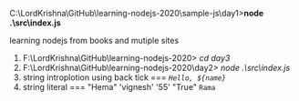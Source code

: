 C:\LordKrishna\GitHub\learning-nodejs-2020\sample-js\day1>**node .\src\index.js**

learning nodejs from books and mutiple sites

1. F:\LordKrishna\GitHub\learning-nodejs-2020> *cd day3*
2. F:\LordKrishna\GitHub\learning-nodejs-2020\day2> *node .\src\index.js*
3. string introplotion using back tick === *`Hello, ${name}`*
4. string literal === "Hema" 'vignesh' '55' "True" `Rama`
